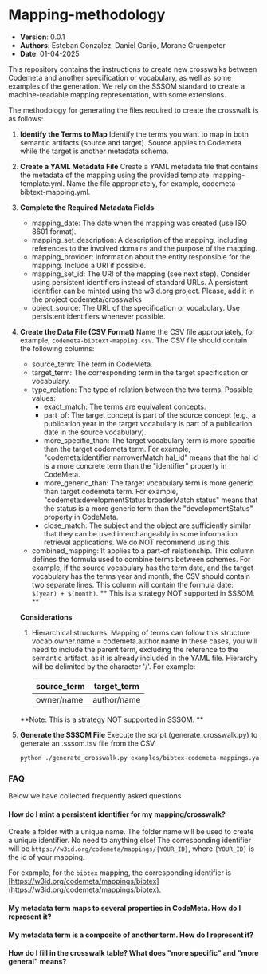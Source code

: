 # Mapping-methodology

- **Version**: 0.0.1
- **Authors**: Esteban Gonzalez, Daniel Garijo, Morane Gruenpeter
- **Date**: 01-04-2025

This repository contains the instructions to create new crosswalks between Codemeta and another specification or vocabulary, as well as some examples of the generation. We rely on the SSSOM standard to create a machine-readable mapping representation, with some extensions.

The methodology for generating the files required to create the crosswalk is as follows:
1. **Identify the Terms to Map**
   Identify the terms you want to map in both semantic artifacts (source and target). Source applies to Codemeta while the target is another metadata schema.
2. **Create a YAML Metadata File**
   Create a YAML metadata file that contains the metadata of the mapping using the provided template: mapping-template.yml.
   Name the file appropriately, for example, codemeta-bibtext-mapping.yml.
3. **Complete the Required Metadata Fields**<br>
   - mapping_date: The date when the mapping was created (use ISO 8601 format).
   - mapping_set_description: A description of the mapping, including references to the involved domains and the purpose of the mapping.
   - mapping_provider: Information about the entity responsible for the mapping. Include a URI if possible.
   - mapping_set_id: The URI of the mapping (see next step). Consider using persistent identifiers instead of standard URLs. A persistent identifier can be minted using the w3id.org project. Please, add it in the project codemeta/crosswalks
   - object_source: The URL of the specification or vocabulary. Use persistent identifiers whenever possible.
4. **Create the Data File (CSV Format)**
   Name the CSV file appropriately, for example, `codemeta-bibtext-mapping.csv`.
   The CSV file should contain the following columns:
   - source_term: The term in CodeMeta.
   - target_term: The corresponding term in the target specification or vocabulary.
   - type_relation: The type of relation between the two terms. Possible values:
       - exact_match: The terms are equivalent concepts.
       - part_of: The target concept is part of the source concept (e.g., a publication year in the target vocabulary is part of a publication date in the source vocabulary).
       - more_specific_than: The target vocabulary term is more specific than the target codemeta term. For example, "codemeta:identifier narrowerMatch hal_id" means that the hal id is a more concrete term than the "identifier" property in CodeMeta. 
       - more_generic_than:  The target vocabulary term is more generic than target codemeta term. For example, "codemeta:developmentStatus broaderMatch status" means that the status is a more generic term than the "developmentStatus" property in CodeMeta.
       - close_match: The subject and the object are sufficiently similar that they can be used interchangeably in some information retrieval applications. We do NOT recommend using this.
   - combined_mapping: It applies to a part-of relationship.
     This column defines the formula used to combine terms between schemes.
     For example, if the source vocabulary has the term date, and the target vocabulary has the terms year and month, the CSV should contain two separate lines.
     This column will contain the formula date: `$(year) + $(month)`.
     ** This is a strategy NOT supported in SSSOM. **

   **Considerations**

   1. Hierarchical structures.
      Mapping of terms can follow this structure
      vocab.owner.name = codemeta.author.name
      In these cases, you will need to include the parent term, excluding the reference to the semantic artifact, as it is already included in the YAML file. Hierarchy will be delimited by the character '/'. For example:
      
      | source_term | target_term |
      | ----------- | ----------- |
      | owner/name  | author/name |

   **Note: This is a strategy NOT supported in SSSOM. **

5. **Generate the SSSOM File**
   Execute the script (generate_crosswalk.py) to generate an .sssom.tsv file from the CSV.
   ```bash
   python ./generate_crosswalk.py examples/bibtex-codemeta-mappings.yaml examples/bibtex-codemeta-mappings.csv
   ```
### FAQ
Below we have collected frequently asked questions 

#### How do I mint a persistent identifier for my mapping/crosswalk?
Create a folder with a unique name. The folder name will be used to create a unique identifier. No need to anything else!
The corresponding identifier will be `https://w3id.org/codemeta/mappings/{YOUR_ID}`, where `{YOUR_ID}` is the id of your mapping.

For example, for the `bibtex` mapping, the corresponding identifier is [https://w3id.org/codemeta/mappings/bibtex](https://w3id.org/codemeta/mappings/bibtex).

#### My metadata term maps to several properties in CodeMeta. How do I represent it?

#### My metadata term is a composite of another term. How do I represent it?

#### How do I fill in the crosswalk table? What does "more specific" and "more general" means?

